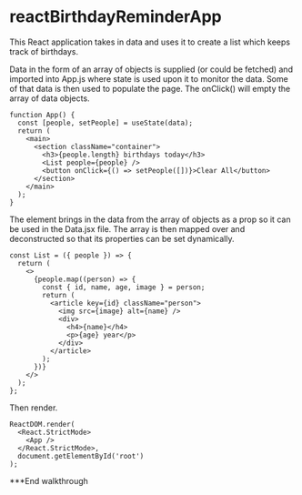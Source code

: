 # reactBirthdayReminderApp
This React application takes in data and uses it to create a list which keeps track of birthdays.



Data in the form of an array of objects is supplied (or could be fetched) and imported into App.js where state is used upon it to monitor the data. Some of that data is then used to populate the page. The onClick() will empty the array of data objects.
```React
function App() {
  const [people, setPeople] = useState(data);
  return (
    <main>
      <section className="container">
        <h3>{people.length} birthdays today</h3>
        <List people={people} />
        <button onClick={() => setPeople([])}>Clear All</button>
      </section>
    </main>
  );
}
```

The <List /> element brings in the data from the array of objects as a prop so it can be used in the Data.jsx file. The array is then mapped over and deconstructed so that its properties can be set dynamically.
```React
const List = ({ people }) => {
  return (
    <>
      {people.map((person) => {
        const { id, name, age, image } = person;
        return (
          <article key={id} className="person">
            <img src={image} alt={name} />
            <div>
              <h4>{name}</h4>
              <p>{age} year</p>
            </div>
          </article>
        );
      })}
    </>
  );
};
```

Then render.
```React
ReactDOM.render(
  <React.StrictMode>
    <App />
  </React.StrictMode>,
  document.getElementById('root')
);
```

***End walkthrough

